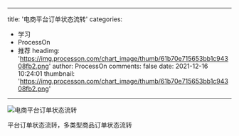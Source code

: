 
---
title: '电商平台订单状态流转'
categories: 
 - 学习
 - ProcessOn
 - 推荐
headimg: 'https://img.processon.com/chart_image/thumb/61b70e715653bb1c94308fb2.png'
author: ProcessOn
comments: false
date: 2021-12-16 10:24:01
thumbnail: 'https://img.processon.com/chart_image/thumb/61b70e715653bb1c94308fb2.png'
---

<div>   
<img class="thumb" alt="电商平台订单状态流转" src="https://img.processon.com/chart_image/thumb/61b70e715653bb1c94308fb2.png" referrerpolicy="no-referrer">
<p>平台订单状态流转，多类型商品订单状态流转</p>  
</div>
            